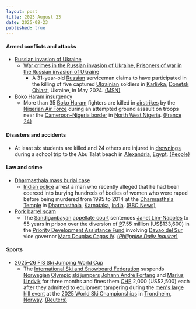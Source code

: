 ```yaml
---
layout: post
title: 2025 August 23
date: 2025-08-23
published: true
---
```



#### Armed conflicts and attacks

* [Russian invasion of Ukraine](https://en.wikipedia.org/wiki/Russian_invasion_of_Ukraine "Russian invasion of Ukraine")
  * [War crimes in the Russian invasion of Ukraine](https://en.wikipedia.org/wiki/War_crimes_in_the_Russian_invasion_of_Ukraine "War crimes in the Russian invasion of Ukraine"), [Prisoners of war in the Russian invasion of Ukraine](https://en.wikipedia.org/wiki/Prisoners_of_war_in_the_Russian_invasion_of_Ukraine "Prisoners of war in the Russian invasion of Ukraine")
    * A 31-year-old [Russian](https://en.wikipedia.org/wiki/Russia "Russia") serviceman claims to have participated in the killing of five captured [Ukrainian](https://en.wikipedia.org/wiki/Ukrainians "Ukrainians") soldiers in [Karlivka](https://en.wikipedia.org/wiki/Karlivka%2C_Donetsk_Oblast "Karlivka, Donetsk Oblast"), [Donetsk Oblast](https://en.wikipedia.org/wiki/Donetsk_Oblast "Donetsk Oblast"), Ukraine, in May 2024. [(MSN)](https://www.msn.com/en-ca/news/world/russian-deserter-confesses-to-killing-5-captured-ukrainian-soldiers/ar-AA1L527j?ocid=winp1taskbar&cvid=2e6da77fc5e540a7f97c2e18521858a4&ei=49)
* [Boko Haram insurgency](https://en.wikipedia.org/wiki/Boko_Haram_insurgency "Boko Haram insurgency")
  * More than 35 [Boko Haram](https://en.wikipedia.org/wiki/Boko_Haram "Boko Haram") fighters are killed in [airstrikes](https://en.wikipedia.org/wiki/Airstrike "Airstrike") by the [Nigerian Air Force](https://en.wikipedia.org/wiki/Nigerian_Air_Force "Nigerian Air Force") during an attempted ground assault on troops near the [Cameroon–Nigeria border](https://en.wikipedia.org/wiki/Cameroon%E2%80%93Nigeria_border "Cameroon–Nigeria border") in [North West Nigeria](https://en.wikipedia.org/wiki/North_West_%28Nigeria%29 "North West (Nigeria)"). [(France 24)](https://www.france24.com/en/africa/20250823-nigerian-airforce-kills-at-least-35-jihadists-near-border-with-cameroon)

#### Disasters and accidents

* At least six students are killed and 24 others are injured in [drownings](https://en.wikipedia.org/wiki/Drowning "Drowning") during a school trip to the Abu Talat beach in [Alexandria](https://en.wikipedia.org/wiki/Alexandria "Alexandria"), [Egypt](https://en.wikipedia.org/wiki/Egypt "Egypt"). [(People)](https://people.com/students-drown-more-injured-school-trip-beach-alexandria-egypt-11796421)

#### Law and crime

* [Dharmasthala mass burial case](https://en.wikipedia.org/wiki/Dharmasthala_mass_burial_case "Dharmasthala mass burial case")
  * [Indian police](https://en.wikipedia.org/wiki/Indian_Police_Service "Indian Police Service") arrest a man who recently alleged that he had been coerced into burying hundreds of bodies of women who were raped before being murdered from 1995 to 2014 at the [Dharmasthala Temple](https://en.wikipedia.org/wiki/Dharmasthala_Temple "Dharmasthala Temple") in [Dharmasthala](https://en.wikipedia.org/wiki/Dharmasthala "Dharmasthala"), [Karnataka](https://en.wikipedia.org/wiki/Karnataka "Karnataka"), [India](https://en.wikipedia.org/wiki/India "India"). [(BBC News)](https://www.bbc.com/news/articles/cgm2z9zjgx7o)
* [Pork barrel scam](https://en.wikipedia.org/wiki/Pork_barrel_scam "Pork barrel scam")
  * The [Sandiganbayan](https://en.wikipedia.org/wiki/Sandiganbayan "Sandiganbayan") [appellate court](https://en.wikipedia.org/wiki/Appellate_court "Appellate court") sentences [Janet Lim-Napoles](https://en.wikipedia.org/wiki/Janet_Lim-Napoles "Janet Lim-Napoles") to 55 years in prison over the diversion of [₱](https://en.wikipedia.org/wiki/Philippine_Peso "Philippine Peso")7.55 million (US$133,600) in the [Priority Development Assistance Fund](https://en.wikipedia.org/wiki/Priority_Development_Assistance_Fund "Priority Development Assistance Fund") involving [Davao del Sur](https://en.wikipedia.org/wiki/Davao_del_Sur "Davao del Sur") vice governor [Marc Douglas Cagas IV](https://en.wikipedia.org/wiki/Marc_Douglas_Cagas_IV "Marc Douglas Cagas IV"). [(*Philippine Daily Inquirer*)](https://newsinfo.inquirer.net/2099327/napoles-again-convicted-3-others-also-guilty-in-pork-scam-case)

#### Sports

* [2025–26 FIS Ski Jumping World Cup](https://en.wikipedia.org/wiki/2025%E2%80%9326_FIS_Ski_Jumping_World_Cup "2025–26 FIS Ski Jumping World Cup")
  * The [International Ski and Snowboard Federation](https://en.wikipedia.org/wiki/International_Ski_and_Snowboard_Federation "International Ski and Snowboard Federation") suspends [Norwegian](https://en.wikipedia.org/wiki/Norway "Norway") [Olympic](https://en.wikipedia.org/wiki/Ski_jumping_at_the_Winter_Olympics "Ski jumping at the Winter Olympics") [ski jumpers](https://en.wikipedia.org/wiki/Ski_jumpers "Ski jumpers") [Johann André Forfang](https://en.wikipedia.org/wiki/Johann_Andr%C3%A9_Forfang "Johann André Forfang") and [Marius Lindvik](https://en.wikipedia.org/wiki/Marius_Lindvik "Marius Lindvik") for three months and fines them [CHF](https://en.wikipedia.org/wiki/Swiss_franc "Swiss franc") 2,000 (US$2,500) each after they admitted to equipment tampering during the [men's large hill event](https://en.wikipedia.org/wiki/FIS_Nordic_World_Ski_Championships_2025_%E2%80%93_Men%27s_individual_large_hill "FIS Nordic World Ski Championships 2025 – Men's individual large hill") at the [2025 World Ski Championships](https://en.wikipedia.org/wiki/FIS_Nordic_World_Ski_Championships_2025 "FIS Nordic World Ski Championships 2025") in [Trondheim](https://en.wikipedia.org/wiki/Trondheim "Trondheim"), [Norway](https://en.wikipedia.org/wiki/Norway "Norway"). [(Reuters)](https://www.reuters.com/sports/ski-jumping-norways-lindvik-forfang-accept-suspensions-over-suit-tampering-2025-08-23/)
